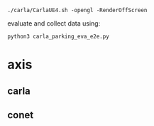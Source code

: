 
```Shell
./carla/CarlaUE4.sh -opengl -RenderOffScreen
```

evaluate and collect data using:
```Shell
python3 carla_parking_eva_e2e.py
```

# axis
## carla
## conet